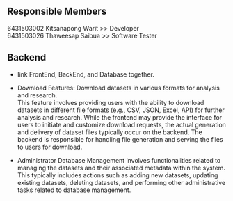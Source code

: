 ## Responsible Members

6431503002 Kitsanapong Warit >> Developer  
6431503026 Thaweesap Saibua >> Software Tester    


## Backend 

- link FrontEnd, BackEnd, and Database together.

- Download Features: Download datasets in various formats for analysis and research.  
This feature involves providing users with the ability to download datasets in different file formats (e.g., CSV, JSON, Excel, API) for further analysis and research. While the frontend may provide the interface for users to initiate and customize download requests, the actual generation and delivery of dataset files typically occur on the backend. The backend is responsible for handling file generation and serving the files to users for download.

- Administrator Database Management
involves functionalities related to managing the datasets and their associated metadata within the system. This typically includes actions such as adding new datasets, updating existing datasets, deleting datasets, and performing other administrative tasks related to database management.
